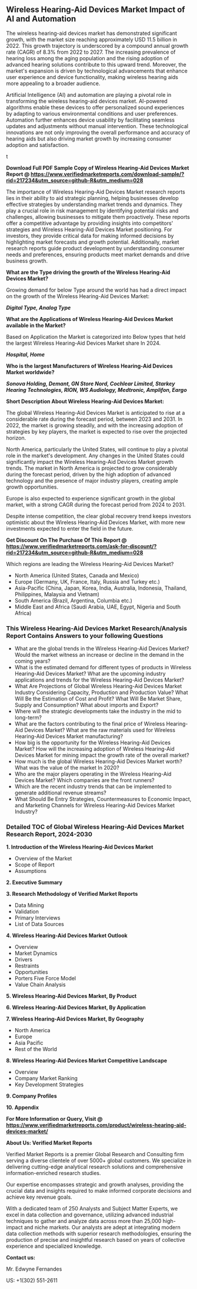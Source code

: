 <h2>Wireless Hearing-Aid Devices Market Impact of AI and Automation</h2><p>The wireless hearing-aid devices market has demonstrated significant growth, with the market size reaching approximately USD 11.5 billion in 2022. This growth trajectory is underscored by a compound annual growth rate (CAGR) of 8.3% from 2022 to 2027. The increasing prevalence of hearing loss among the aging population and the rising adoption of advanced hearing solutions contribute to this upward trend. Moreover, the market's expansion is driven by technological advancements that enhance user experience and device functionality, making wireless hearing aids more appealing to a broader audience.</p><p>Artificial Intelligence (AI) and automation are playing a pivotal role in transforming the wireless hearing-aid devices market. AI-powered algorithms enable these devices to offer personalized sound experiences by adapting to various environmental conditions and user preferences. Automation further enhances device usability by facilitating seamless updates and adjustments without manual intervention. These technological innovations are not only improving the overall performance and accuracy of hearing aids but also driving market growth by increasing consumer adoption and satisfaction.</p>t</p><p id="" class=""><strong>Download Full PDF Sample Copy of Wireless Hearing-Aid Devices Market Report @ <a href="https://www.verifiedmarketreports.com/download-sample/?rid=217234&utm_source=github-R&utm_medium=028" target="_blank">https://www.verifiedmarketreports.com/download-sample/?rid=217234&utm_source=github-R&utm_medium=028</a></strong></p><p>The importance of&nbsp;Wireless Hearing-Aid Devices Market research reports lies in their ability to aid strategic planning, helping businesses develop effective strategies by understanding market trends and dynamics. They play a crucial role in risk management by identifying potential risks and challenges, allowing businesses to mitigate them proactively. These reports offer a competitive advantage by providing insights into competitors' strategies and Wireless Hearing-Aid Devices Market positioning. For investors, they provide critical data for making informed decisions by highlighting market forecasts and growth potential. Additionally, market research reports guide product development by understanding consumer needs and preferences, ensuring products meet market demands and drive business growth.</p><p><strong>What are the&nbsp;Type driving the growth of the Wireless Hearing-Aid Devices Market?</strong></p><p id="" class="">Growing demand for below Type around the world has had a direct impact on the growth of the Wireless Hearing-Aid Devices Market:</p><em><strong>Digital Type, Analog Type</strong></em></p><strong>What are the&nbsp;Applications&nbsp;of Wireless Hearing-Aid Devices Market available in the Market?</strong></p><p id="" class="">Based on Application the Market is categorized into Below types that held the largest Wireless Hearing-Aid Devices Market share In 2024.</p><em><strong>Hospital, Home</strong></em></p><strong>Who is the largest Manufacturers of Wireless Hearing-Aid Devices Market worldwide?</strong></p><p><em><strong>Sonova Holding, Demant, GN Store Nord, Cochlear Limited, Starkey Hearing Technologies, RION, WS Audiology, Medtronic, Amplifon, Eargo</strong></em></p><p id="" class=""><strong>Short Description About Wireless Hearing-Aid Devices Market:</strong></p><p>The global Wireless Hearing-Aid Devices Market is anticipated to rise at a considerable rate during the forecast period, between 2023 and 2031. In 2022, the market is growing steadily, and with the increasing adoption of strategies by key players, the market is expected to rise over the projected horizon.</p><p>North America, particularly the United States, will continue to play a pivotal role in the market's development. Any changes in the United States could significantly impact the Wireless Hearing-Aid Devices Market growth trends. The market in North America is projected to grow considerably during the forecast period, driven by the high adoption of advanced technology and the presence of major industry players, creating ample growth opportunities.</p><p>Europe is also expected to experience significant growth in the global market, with a strong CAGR during the forecast period from 2024 to 2031.</p><p>Despite intense competition, the clear global recovery trend keeps investors optimistic about the Wireless Hearing-Aid Devices Market, with more new investments expected to enter the field in the future.</p><p id="" class=""><strong>Get Discount On The Purchase Of This Report @ <a href="https://www.verifiedmarketreports.com/ask-for-discount/?rid=217234&utm_source=github-R&utm_medium=028" target="_blank">https://www.verifiedmarketreports.com/ask-for-discount/?rid=217234&utm_source=github-R&utm_medium=028</a></strong></p>Which regions are leading the Wireless Hearing-Aid Devices Market?</p><ul><li>North America (United States, Canada and Mexico)</li><li>Europe (Germany, UK, France, Italy, Russia and Turkey etc.)</li><li>Asia-Pacific (China, Japan, Korea, India, Australia, Indonesia, Thailand, Philippines, Malaysia and Vietnam)</li><li>South America (Brazil, Argentina, Columbia etc.)</li><li>Middle East and Africa (Saudi Arabia, UAE, Egypt, Nigeria and South Africa)</li></ul><h3 id="" class="">This Wireless Hearing-Aid Devices Market Research/Analysis Report Contains Answers to your following Questions</h3><ul><li>What are the global trends in the Wireless Hearing-Aid Devices Market? Would the market witness an increase or decline in the demand in the coming years?</li><li>What is the estimated demand for different types of products in Wireless Hearing-Aid Devices Market? What are the upcoming industry applications and trends for the Wireless Hearing-Aid Devices Market?</li><li>What Are Projections of Global Wireless Hearing-Aid Devices Market Industry Considering Capacity, Production and Production Value? What Will Be the Estimation of Cost and Profit? What Will Be Market Share, Supply and Consumption? What about imports and Export?</li><li>Where will the strategic developments take the industry in the mid to long-term?</li><li>What are the factors contributing to the final price of Wireless Hearing-Aid Devices Market? What are the raw materials used for Wireless Hearing-Aid Devices Market manufacturing?</li><li>How big is the opportunity for the Wireless Hearing-Aid Devices Market? How will the increasing adoption of Wireless Hearing-Aid Devices Market for mining impact the growth rate of the overall market?</li><li>How much is the global Wireless Hearing-Aid Devices Market worth? What was the value of the market In 2020?</li><li>Who are the major players operating in the Wireless Hearing-Aid Devices Market? Which companies are the front runners?</li><li>Which are the recent industry trends that can be implemented to generate additional revenue streams?</li><li>What Should Be Entry Strategies, Countermeasures to Economic Impact, and Marketing Channels for Wireless Hearing-Aid Devices Market Industry?</li></ul><h3 id="" class="">Detailed TOC of Global Wireless Hearing-Aid Devices Market Research Report, 2024-2030</h3><p id="" class=""><strong>1. Introduction of the Wireless Hearing-Aid Devices Market</strong></p><ul><li>Overview of the Market</li><li>Scope of Report</li><li>Assumptions</li></ul><p id="" class=""><strong>2. Executive Summary</strong></p><p id="" class=""><strong>3. Research Methodology of Verified Market Reports</strong></p><ul><li>Data Mining</li><li>Validation</li><li>Primary Interviews</li><li>List of Data Sources</li></ul><p id="" class=""><strong>4. Wireless Hearing-Aid Devices Market Outlook</strong></p><ul><li>Overview</li><li>Market Dynamics</li><li>Drivers</li><li>Restraints</li><li>Opportunities</li><li>Porters Five Force Model</li><li>Value Chain Analysis</li></ul><p id="" class=""><strong>5. Wireless Hearing-Aid Devices Market, By Product</strong></p><p id="" class=""><strong>6. Wireless Hearing-Aid Devices Market, By Application</strong></p><p id="" class=""><strong>7. Wireless Hearing-Aid Devices Market, By Geography</strong></p><ul><li>North America</li><li>Europe</li><li>Asia Pacific</li><li>Rest of the World</li></ul><p id="" class=""><strong>8. Wireless Hearing-Aid Devices Market Competitive Landscape</strong></p><ul><li>Overview</li><li>Company Market Ranking</li><li>Key Development Strategies</li></ul><p id="" class=""><strong>9. Company Profiles</strong></p><p id="" class=""><strong>10. Appendix</strong></p><p id="" class=""><strong>For More Information or Query, Visit @ <a href="https://www.verifiedmarketreports.com/product/wireless-hearing-aid-devices-market/" target="_blank">https://www.verifiedmarketreports.com/product/wireless-hearing-aid-devices-market/</a></strong></p><p id="" class=""><strong>About Us: Verified Market Reports</strong></p><p id="" class="">Verified Market Reports is a premier Global Research and Consulting firm serving a diverse clientele of over 5000+ global customers. We specialize in delivering cutting-edge analytical research solutions and comprehensive information-enriched research studies.</p><p id="" class="">Our expertise encompasses strategic and growth analyses, providing the crucial data and insights required to make informed corporate decisions and achieve key revenue goals.</p><p id="" class="">With a dedicated team of 250 Analysts and Subject Matter Experts, we excel in data collection and governance, utilizing advanced industrial techniques to gather and analyze data across more than 25,000 high-impact and niche markets. Our analysts are adept at integrating modern data collection methods with superior research methodologies, ensuring the production of precise and insightful research based on years of collective experience and specialized knowledge.</p><p id="" class=""><strong>Contact us:</strong></p><p id="" class="">Mr. Edwyne Fernandes</p><p id="" class="">US: +1(302) 551-2611</p>